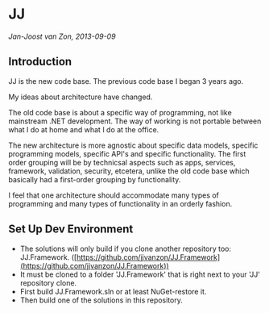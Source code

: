 # JJ

*Jan-Joost van Zon, 2013-09-09*

## Introduction

JJ is the new code base.
The previous code base I began 3 years ago.

My ideas about architecture have changed.

The old code base is about a specific way of programming, not like mainstream .NET development.
The way of working is not portable between what I do at home and what I do at the office.

The new architecture is more agnostic about specific data models, specific programming models, specific API's and specific functionality.
The first order grouping will be by technicsal aspects such as apps, services, framework, validation, security, etcetera,
unlike the old code base which basically had a first-order grouping by functionality.

I feel that one architecture should accommodate many types of programming and many types of functionality in an orderly fashion.

## Set Up Dev Environment

* The solutions will only build if you clone another repository too: JJ.Framework. ([https://github.com/jjvanzon/JJ.Framework](https://github.com/jjvanzon/JJ.Framework))
* It must be cloned to a folder 'JJ.Framework' that is right next to your 'JJ' repository clone.
* First build JJ.Framework.sln or at least NuGet-restore it.
* Then build one of the solutions in this repository.
